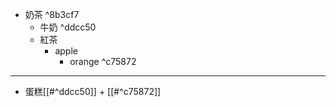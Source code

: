 - 奶茶 ^8b3cf7
	- 牛奶 ^ddcc50
	- 紅茶
		- apple
			- orange ^c75872








---
- 蛋糕[[#^ddcc50]] + [[#^c75872]]
